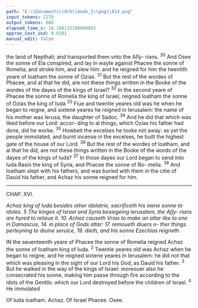 ```yaml
---
path: "E:\\Documents\\drb\\book_1\\png\\814.png"
input_tokens: 2270
output_tokens: 886
elapsed_time_s: 18.200115100000055
approx_cost_usd: 0.0201
manual_edit: false
---
```

the land of Nepthali; and transported them vnto the Aſſy-
rians. <sup>30</sup> And Osee the sonne of Ela conspired, and lay in
wayte against Phacee the sonne of Romelia, and stroke him,
and slew him: and he reigned for him the twentith yeare of
Ioatham the sonne of Ozias. <sup>31</sup> But the rest of the wordes of
Phacee, and al that he did, are not these things written in the
Booke of the wordes of the dayes of the kings of Israel?
<sup>32</sup> In the second yeare of Phacee the sonne of Romelia the
king of Israel, reigned Ioatham the sonne of Ozias the king
of Iuda <sup>33</sup> Fiue and twentie yeares old was he when he began
to reigne, and sixtene yeares he reigned in Ierusalem: the
name of his mother was Ierusa, the daughter of Sadoc.
<sup>34</sup> And he did that which was liked before our Lord: accor-
ding to al things, which Ozias his father had done, did he
worke. <sup>35</sup> Howbeit the excelses he tooke not away: as yet
the people immolated, and burnt incense in the excelses, he
built the highest gate of the house of our Lord. <sup>36</sup> But the rest
of the wordes of Ioatham, and al that he did, are not these
things written in the Booke of the words of the dayes of the
kings of Iuda? <sup>37</sup> In those dayes our Lord began to send into
Iuda Rasin the king of Syria, and Phacee the sonne of Ro-
melia. <sup>38</sup> And Ioatham slept with his fathers, and was buried
with them in the citie of Dauid his father, and Achaz his
sonne reigned for him.

<hr>

CHAP. XVI.

*Achaz king of Iuda besides other idolatrie, sacrificeth his owne sonne to
idoles. 5 The kinges of Israel and Syria besiegeing Ierusalem, the Aſſy-
rians are hyred to relieue it. 10. Achaz causeth Vrias to make an altar like
to one in Damascus, 14. in place of Gods altar: 17. remoueth diuers o-
ther things perteyning to diuine seruice, 19. dieth, and his sonne Ezechias
reigneth.*

IN the seuenteenth yeare of Phacee the sonne of Romelia
reigned Achaz the sonne of Ioatham king of Iuda.
<sup>2</sup> Twentie yeares old was Achaz when he began to reigne,
and he reigned sixtene yeares in Ierusalem: he did not that
which was pleasing in the sight of our Lord his God, as Dauid
his father. <sup>3</sup> But he walked in the way of the kings of Israel:
moreouer also he consecrated his sonne, making him passe
through fire according to the idols of the Gentils: which our
Lord destroyed before the children of Israel. <sup>4</sup> He immolated

[^1]: Otherwise called Azarias. 2. 1.

<aside>Of Iuda Ioatham. Achaz. Of Israel Phacee. Osee.</aside>